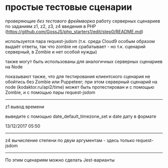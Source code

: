 # простые тестовые сценарии

проверяющие *без тестового фреймворка* работу серверных сценариев по заданиям z1, z2, z3, z4 введения в PHP (https://github.com/GossJS/php_starters1/edit/step0/README.md)

используется пара request-jsdom (т.к. среда Cloud9 особым образом выдаёт ответы, так что zombie не срабатывает - но т.к. сценарий серверный, в Zombie и нет особой нужды)

также могут быть использованы для аналогичных серверных сценариев на Node

показывают также, что для тестирования клиентского сценария не обойтись без Zombie или Puppeteer; при этом серверный сценарий на node (kodaktor.ru/api2/time) может быть протестирован и с помощью Zombie, и с помощью пары request-jsdom

---

z1 вывод времени

выведите с помощью date_default_timezone_set и date дату в формате

13/12/2017 05:50

---

z4 вычисление степени по двум аргументам - здесь только request-jsdom

---

По этим сценариям можно сделать Jest-варианты


